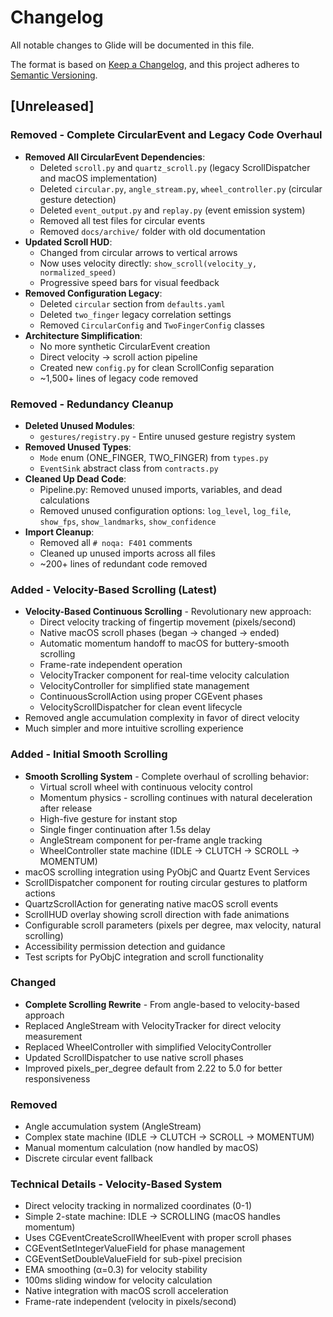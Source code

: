 # Changelog

All notable changes to Glide will be documented in this file.

The format is based on [Keep a Changelog](https://keepachangelog.com/en/1.0.0/),
and this project adheres to [Semantic Versioning](https://semver.org/spec/v2.0.0.html).

## [Unreleased]

### Removed - Complete CircularEvent and Legacy Code Overhaul
- **Removed All CircularEvent Dependencies**:
  - Deleted `scroll.py` and `quartz_scroll.py` (legacy ScrollDispatcher and macOS implementation)
  - Deleted `circular.py`, `angle_stream.py`, `wheel_controller.py` (circular gesture detection)
  - Deleted `event_output.py` and `replay.py` (event emission system)
  - Removed all test files for circular events
  - Removed `docs/archive/` folder with old documentation
- **Updated Scroll HUD**:
  - Changed from circular arrows to vertical arrows
  - Now uses velocity directly: `show_scroll(velocity_y, normalized_speed)`
  - Progressive speed bars for visual feedback
- **Removed Configuration Legacy**:
  - Deleted `circular` section from `defaults.yaml`
  - Deleted `two_finger` legacy correlation settings
  - Removed `CircularConfig` and `TwoFingerConfig` classes
- **Architecture Simplification**:
  - No more synthetic CircularEvent creation
  - Direct velocity → scroll action pipeline
  - Created new `config.py` for clean ScrollConfig separation
  - ~1,500+ lines of legacy code removed

### Removed - Redundancy Cleanup
- **Deleted Unused Modules**:
  - `gestures/registry.py` - Entire unused gesture registry system
- **Removed Unused Types**:
  - `Mode` enum (ONE_FINGER, TWO_FINGER) from `types.py`
  - `EventSink` abstract class from `contracts.py`
- **Cleaned Up Dead Code**:
  - Pipeline.py: Removed unused imports, variables, and dead calculations
  - Removed unused configuration options: `log_level`, `log_file`, `show_fps`, `show_landmarks`, `show_confidence`
- **Import Cleanup**:
  - Removed all `# noqa: F401` comments
  - Cleaned up unused imports across all files
  - ~200+ lines of redundant code removed

### Added - Velocity-Based Scrolling (Latest)
- **Velocity-Based Continuous Scrolling** - Revolutionary new approach:
  - Direct velocity tracking of fingertip movement (pixels/second)
  - Native macOS scroll phases (began → changed → ended)
  - Automatic momentum handoff to macOS for buttery-smooth scrolling
  - Frame-rate independent operation
  - VelocityTracker component for real-time velocity calculation
  - VelocityController for simplified state management
  - ContinuousScrollAction using proper CGEvent phases
  - VelocityScrollDispatcher for clean event lifecycle
- Removed angle accumulation complexity in favor of direct velocity
- Much simpler and more intuitive scrolling experience

### Added - Initial Smooth Scrolling
- **Smooth Scrolling System** - Complete overhaul of scrolling behavior:
  - Virtual scroll wheel with continuous velocity control
  - Momentum physics - scrolling continues with natural deceleration after release
  - High-five gesture for instant stop
  - Single finger continuation after 1.5s delay
  - AngleStream component for per-frame angle tracking
  - WheelController state machine (IDLE → CLUTCH → SCROLL → MOMENTUM)
- macOS scrolling integration using PyObjC and Quartz Event Services
- ScrollDispatcher component for routing circular gestures to platform actions
- QuartzScrollAction for generating native macOS scroll events
- ScrollHUD overlay showing scroll direction with fade animations
- Configurable scroll parameters (pixels per degree, max velocity, natural scrolling)
- Accessibility permission detection and guidance
- Test scripts for PyObjC integration and scroll functionality

### Changed
- **Complete Scrolling Rewrite** - From angle-based to velocity-based approach
- Replaced AngleStream with VelocityTracker for direct velocity measurement
- Replaced WheelController with simplified VelocityController
- Updated ScrollDispatcher to use native scroll phases
- Improved pixels_per_degree default from 2.22 to 5.0 for better responsiveness

### Removed
- Angle accumulation system (AngleStream)
- Complex state machine (IDLE → CLUTCH → SCROLL → MOMENTUM)
- Manual momentum calculation (now handled by macOS)
- Discrete circular event fallback

### Technical Details - Velocity-Based System
- Direct velocity tracking in normalized coordinates (0-1)
- Simple 2-state machine: IDLE → SCROLLING (macOS handles momentum)
- Uses CGEventCreateScrollWheelEvent with proper scroll phases
- CGEventSetIntegerValueField for phase management
- CGEventSetDoubleValueField for sub-pixel precision
- EMA smoothing (α=0.3) for velocity stability
- 100ms sliding window for velocity calculation
- Native integration with macOS scroll acceleration
- Frame-rate independent (velocity in pixels/second)